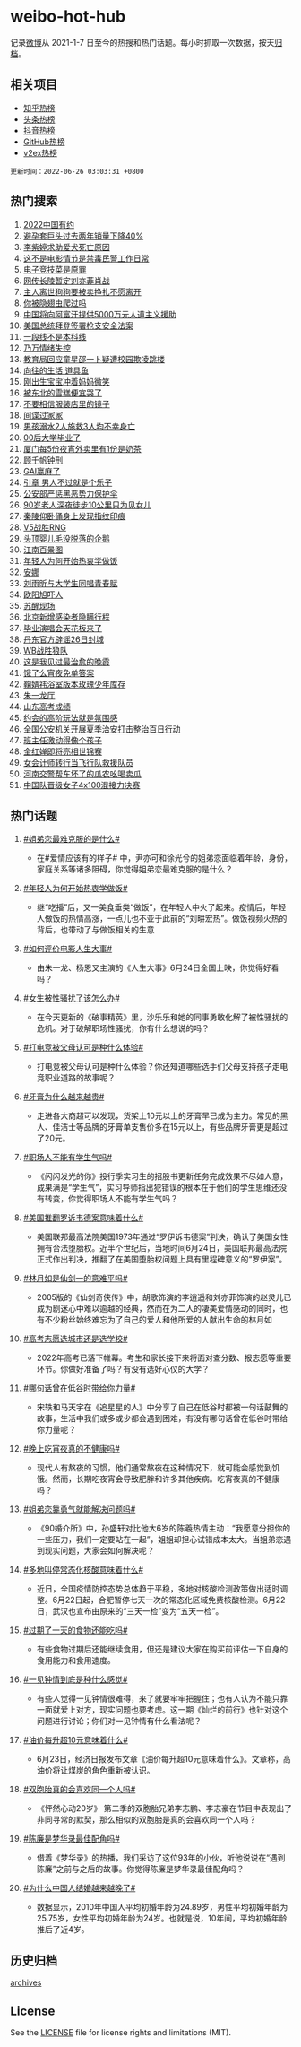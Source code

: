 # weibo-hot-hub

记录[微博](https://www.weibo.com)从 2021-1-7 日至今的热搜和热门话题。每小时抓取一次数据，按天[归档](archives)。

## 相关项目

- [知乎热榜](https://github.com/lonnyzhang423/zhihu-hot-hub)
- [头条热榜](https://github.com/lonnyzhang423/toutiao-hot-hub)
- [抖音热榜](https://github.com/lonnyzhang423/douyin-hot-hub)
- [GitHub热榜](https://github.com/lonnyzhang423/github-hot-hub)
- [v2ex热榜](https://github.com/lonnyzhang423/v2ex-hot-hub)


`更新时间：2022-06-26 03:03:31 +0800`

## 热门搜索

1. [2022中国有约](https://m.weibo.cn/search?containerid=100103type%3D1%26t%3D10%26q%3D%232022%E4%B8%AD%E5%9B%BD%E6%9C%89%E7%BA%A6%23&stream_entry_id=51&isnewpage=1&extparam=seat%3D1%26filter_type%3Drealtimehot%26cate%3D10103%26pos%3D0%26dgr%3D0%26c_type%3D51%26display_time%3D1656183809%26pre_seqid%3D165618380967602259308&luicode=10000011&lfid=106003type%253D25%2526t%253D3%2526disable_hot%253D1%2526filter_type%253Drealtimehot)
1. [避孕套巨头过去两年销量下降40%](https://m.weibo.cn/search?containerid=100103type%3D1%26t%3D10%26q%3D%23%E9%81%BF%E5%AD%95%E5%A5%97%E5%B7%A8%E5%A4%B4%E8%BF%87%E5%8E%BB%E4%B8%A4%E5%B9%B4%E9%94%80%E9%87%8F%E4%B8%8B%E9%99%8D40%25%23&stream_entry_id=31&isnewpage=1&extparam=seat%3D1%26filter_type%3Drealtimehot%26dgr%3D0%26c_type%3D31%26pos%3D0%26flag%3D2%26lcate%3D5001%26cate%3D0%26realpos%3D1%26display_time%3D1656183809%26pre_seqid%3D165618380967602259308&luicode=10000011&lfid=106003type%253D25%2526t%253D3%2526disable_hot%253D1%2526filter_type%253Drealtimehot)
1. [李紫婷求助爱犬死亡原因](https://m.weibo.cn/search?containerid=100103type%3D1%26t%3D10%26q%3D%23%E6%9D%8E%E7%B4%AB%E5%A9%B7%E6%B1%82%E5%8A%A9%E7%88%B1%E7%8A%AC%E6%AD%BB%E4%BA%A1%E5%8E%9F%E5%9B%A0%23&stream_entry_id=31&isnewpage=1&extparam=seat%3D1%26filter_type%3Drealtimehot%26dgr%3D0%26c_type%3D31%26pos%3D1%26flag%3D0%26lcate%3D5001%26cate%3D0%26realpos%3D2%26display_time%3D1656183809%26pre_seqid%3D165618380967602259308&luicode=10000011&lfid=106003type%253D25%2526t%253D3%2526disable_hot%253D1%2526filter_type%253Drealtimehot)
1. [这不是电影情节是禁毒民警工作日常](https://m.weibo.cn/search?containerid=100103type%3D1%26t%3D10%26q%3D%23%E8%BF%99%E4%B8%8D%E6%98%AF%E7%94%B5%E5%BD%B1%E6%83%85%E8%8A%82%E6%98%AF%E7%A6%81%E6%AF%92%E6%B0%91%E8%AD%A6%E5%B7%A5%E4%BD%9C%E6%97%A5%E5%B8%B8%23&stream_entry_id=31&isnewpage=1&extparam=seat%3D1%26filter_type%3Drealtimehot%26dgr%3D0%26c_type%3D31%26pos%3D2%26flag%3D0%26lcate%3D5001%26cate%3D0%26realpos%3D3%26display_time%3D1656183809%26pre_seqid%3D165618380967602259308&luicode=10000011&lfid=106003type%253D25%2526t%253D3%2526disable_hot%253D1%2526filter_type%253Drealtimehot)
1. [电子竞技菜是原罪](https://m.weibo.cn/search?containerid=100103type%3D1%26t%3D10%26q%3D%E7%94%B5%E5%AD%90%E7%AB%9E%E6%8A%80%E8%8F%9C%E6%98%AF%E5%8E%9F%E7%BD%AA&stream_entry_id=31&isnewpage=1&extparam=seat%3D1%26filter_type%3Drealtimehot%26dgr%3D0%26c_type%3D31%26pos%3D3%26flag%3D1%26lcate%3D5001%26cate%3D0%26realpos%3D4%26display_time%3D1656183809%26pre_seqid%3D165618380967602259308&luicode=10000011&lfid=106003type%253D25%2526t%253D3%2526disable_hot%253D1%2526filter_type%253Drealtimehot)
1. [网传长陵暂定刘亦菲肖战](https://m.weibo.cn/search?containerid=100103type%3D1%26t%3D10%26q%3D%23%E7%BD%91%E4%BC%A0%E9%95%BF%E9%99%B5%E6%9A%82%E5%AE%9A%E5%88%98%E4%BA%A6%E8%8F%B2%E8%82%96%E6%88%98%23&stream_entry_id=31&isnewpage=1&extparam=seat%3D1%26filter_type%3Drealtimehot%26dgr%3D0%26c_type%3D31%26pos%3D4%26flag%3D0%26lcate%3D5001%26cate%3D0%26realpos%3D5%26display_time%3D1656183809%26pre_seqid%3D165618380967602259308&luicode=10000011&lfid=106003type%253D25%2526t%253D3%2526disable_hot%253D1%2526filter_type%253Drealtimehot)
1. [主人离世狗狗要被卖挣扎不愿离开](https://m.weibo.cn/search?containerid=100103type%3D1%26t%3D10%26q%3D%23%E4%B8%BB%E4%BA%BA%E7%A6%BB%E4%B8%96%E7%8B%97%E7%8B%97%E8%A6%81%E8%A2%AB%E5%8D%96%E6%8C%A3%E6%89%8E%E4%B8%8D%E6%84%BF%E7%A6%BB%E5%BC%80%23&stream_entry_id=31&isnewpage=1&extparam=seat%3D1%26filter_type%3Drealtimehot%26dgr%3D0%26c_type%3D31%26pos%3D5%26flag%3D0%26lcate%3D5001%26cate%3D0%26realpos%3D6%26display_time%3D1656183809%26pre_seqid%3D165618380967602259308&luicode=10000011&lfid=106003type%253D25%2526t%253D3%2526disable_hot%253D1%2526filter_type%253Drealtimehot)
1. [你被隐翅虫爬过吗](https://m.weibo.cn/search?containerid=100103type%3D1%26t%3D10%26q%3D%23%E4%BD%A0%E8%A2%AB%E9%9A%90%E7%BF%85%E8%99%AB%E7%88%AC%E8%BF%87%E5%90%97%23&stream_entry_id=31&isnewpage=1&extparam=seat%3D1%26filter_type%3Drealtimehot%26dgr%3D0%26c_type%3D31%26pos%3D6%26flag%3D0%26lcate%3D5001%26cate%3D0%26realpos%3D7%26display_time%3D1656183809%26pre_seqid%3D165618380967602259308&luicode=10000011&lfid=106003type%253D25%2526t%253D3%2526disable_hot%253D1%2526filter_type%253Drealtimehot)
1. [中国将向阿富汗提供5000万元人道主义援助](https://m.weibo.cn/search?containerid=100103type%3D1%26t%3D10%26q%3D%23%E4%B8%AD%E5%9B%BD%E5%B0%86%E5%90%91%E9%98%BF%E5%AF%8C%E6%B1%97%E6%8F%90%E4%BE%9B5000%E4%B8%87%E5%85%83%E4%BA%BA%E9%81%93%E4%B8%BB%E4%B9%89%E6%8F%B4%E5%8A%A9%23&stream_entry_id=31&isnewpage=1&extparam=seat%3D1%26filter_type%3Drealtimehot%26dgr%3D0%26c_type%3D31%26pos%3D7%26flag%3D0%26lcate%3D5001%26cate%3D0%26realpos%3D8%26display_time%3D1656183809%26pre_seqid%3D165618380967602259308&luicode=10000011&lfid=106003type%253D25%2526t%253D3%2526disable_hot%253D1%2526filter_type%253Drealtimehot)
1. [美国总统拜登签署枪支安全法案](https://m.weibo.cn/search?containerid=100103type%3D1%26t%3D10%26q%3D%23%E7%BE%8E%E5%9B%BD%E6%80%BB%E7%BB%9F%E6%8B%9C%E7%99%BB%E7%AD%BE%E7%BD%B2%E6%9E%AA%E6%94%AF%E5%AE%89%E5%85%A8%E6%B3%95%E6%A1%88%23&stream_entry_id=31&isnewpage=1&extparam=seat%3D1%26filter_type%3Drealtimehot%26dgr%3D0%26c_type%3D31%26pos%3D8%26flag%3D0%26lcate%3D5001%26cate%3D0%26realpos%3D9%26display_time%3D1656183809%26pre_seqid%3D165618380967602259308&luicode=10000011&lfid=106003type%253D25%2526t%253D3%2526disable_hot%253D1%2526filter_type%253Drealtimehot)
1. [一段线不是本科线](https://m.weibo.cn/search?containerid=100103type%3D1%26t%3D10%26q%3D%23%E4%B8%80%E6%AE%B5%E7%BA%BF%E4%B8%8D%E6%98%AF%E6%9C%AC%E7%A7%91%E7%BA%BF%23&stream_entry_id=31&isnewpage=1&extparam=seat%3D1%26filter_type%3Drealtimehot%26dgr%3D0%26c_type%3D31%26pos%3D9%26flag%3D0%26lcate%3D5001%26cate%3D0%26realpos%3D10%26display_time%3D1656183809%26pre_seqid%3D165618380967602259308&luicode=10000011&lfid=106003type%253D25%2526t%253D3%2526disable_hot%253D1%2526filter_type%253Drealtimehot)
1. [乃万情绪失控](https://m.weibo.cn/search?containerid=100103type%3D1%26t%3D10%26q%3D%23%E4%B9%83%E4%B8%87%E6%83%85%E7%BB%AA%E5%A4%B1%E6%8E%A7%23&stream_entry_id=31&isnewpage=1&extparam=seat%3D1%26filter_type%3Drealtimehot%26dgr%3D0%26c_type%3D31%26pos%3D10%26flag%3D2%26lcate%3D5001%26cate%3D0%26realpos%3D11%26display_time%3D1656183809%26pre_seqid%3D165618380967602259308&luicode=10000011&lfid=106003type%253D25%2526t%253D3%2526disable_hot%253D1%2526filter_type%253Drealtimehot)
1. [教育局回应童星邵一卜疑遭校园欺凌跳楼](https://m.weibo.cn/search?containerid=100103type%3D1%26t%3D10%26q%3D%23%E6%95%99%E8%82%B2%E5%B1%80%E5%9B%9E%E5%BA%94%E7%AB%A5%E6%98%9F%E9%82%B5%E4%B8%80%E5%8D%9C%E7%96%91%E9%81%AD%E6%A0%A1%E5%9B%AD%E6%AC%BA%E5%87%8C%E8%B7%B3%E6%A5%BC%23&stream_entry_id=31&isnewpage=1&extparam=seat%3D1%26filter_type%3Drealtimehot%26dgr%3D0%26c_type%3D31%26pos%3D11%26flag%3D0%26lcate%3D5001%26cate%3D0%26realpos%3D12%26display_time%3D1656183809%26pre_seqid%3D165618380967602259308&luicode=10000011&lfid=106003type%253D25%2526t%253D3%2526disable_hot%253D1%2526filter_type%253Drealtimehot)
1. [向往的生活 道具鱼](https://m.weibo.cn/search?containerid=100103type%3D1%26t%3D10%26q%3D%E5%90%91%E5%BE%80%E7%9A%84%E7%94%9F%E6%B4%BB+%E9%81%93%E5%85%B7%E9%B1%BC&stream_entry_id=31&isnewpage=1&extparam=seat%3D1%26filter_type%3Drealtimehot%26dgr%3D0%26c_type%3D31%26pos%3D12%26flag%3D2%26lcate%3D5001%26cate%3D0%26realpos%3D13%26display_time%3D1656183809%26pre_seqid%3D165618380967602259308&luicode=10000011&lfid=106003type%253D25%2526t%253D3%2526disable_hot%253D1%2526filter_type%253Drealtimehot)
1. [刚出生宝宝冲着妈妈微笑](https://m.weibo.cn/search?containerid=100103type%3D1%26t%3D10%26q%3D%23%E5%88%9A%E5%87%BA%E7%94%9F%E5%AE%9D%E5%AE%9D%E5%86%B2%E7%9D%80%E5%A6%88%E5%A6%88%E5%BE%AE%E7%AC%91%23&stream_entry_id=31&isnewpage=1&extparam=seat%3D1%26filter_type%3Drealtimehot%26dgr%3D0%26c_type%3D31%26pos%3D13%26flag%3D0%26lcate%3D5001%26cate%3D0%26realpos%3D14%26display_time%3D1656183809%26pre_seqid%3D165618380967602259308&luicode=10000011&lfid=106003type%253D25%2526t%253D3%2526disable_hot%253D1%2526filter_type%253Drealtimehot)
1. [被东北的雪糕便宜哭了](https://m.weibo.cn/search?containerid=100103type%3D1%26t%3D10%26q%3D%23%E8%A2%AB%E4%B8%9C%E5%8C%97%E7%9A%84%E9%9B%AA%E7%B3%95%E4%BE%BF%E5%AE%9C%E5%93%AD%E4%BA%86%23&stream_entry_id=31&isnewpage=1&extparam=seat%3D1%26filter_type%3Drealtimehot%26dgr%3D0%26c_type%3D31%26pos%3D14%26flag%3D0%26lcate%3D5001%26cate%3D0%26realpos%3D15%26display_time%3D1656183809%26pre_seqid%3D165618380967602259308&luicode=10000011&lfid=106003type%253D25%2526t%253D3%2526disable_hot%253D1%2526filter_type%253Drealtimehot)
1. [不要相信服装店里的镜子](https://m.weibo.cn/search?containerid=100103type%3D1%26t%3D10%26q%3D%23%E4%B8%8D%E8%A6%81%E7%9B%B8%E4%BF%A1%E6%9C%8D%E8%A3%85%E5%BA%97%E9%87%8C%E7%9A%84%E9%95%9C%E5%AD%90%23&stream_entry_id=31&isnewpage=1&extparam=seat%3D1%26filter_type%3Drealtimehot%26dgr%3D0%26c_type%3D31%26pos%3D15%26flag%3D0%26lcate%3D5001%26cate%3D0%26realpos%3D16%26display_time%3D1656183809%26pre_seqid%3D165618380967602259308&luicode=10000011&lfid=106003type%253D25%2526t%253D3%2526disable_hot%253D1%2526filter_type%253Drealtimehot)
1. [间谍过家家](https://m.weibo.cn/search?containerid=100103type%3D1%26t%3D10%26q%3D%E9%97%B4%E8%B0%8D%E8%BF%87%E5%AE%B6%E5%AE%B6&stream_entry_id=31&isnewpage=1&extparam=seat%3D1%26filter_type%3Drealtimehot%26dgr%3D0%26c_type%3D31%26pos%3D16%26flag%3D0%26lcate%3D5001%26cate%3D0%26realpos%3D17%26display_time%3D1656183809%26pre_seqid%3D165618380967602259308&luicode=10000011&lfid=106003type%253D25%2526t%253D3%2526disable_hot%253D1%2526filter_type%253Drealtimehot)
1. [男孩溺水2人施救3人均不幸身亡](https://m.weibo.cn/search?containerid=100103type%3D1%26t%3D10%26q%3D%23%E7%94%B7%E5%AD%A9%E6%BA%BA%E6%B0%B42%E4%BA%BA%E6%96%BD%E6%95%913%E4%BA%BA%E5%9D%87%E4%B8%8D%E5%B9%B8%E8%BA%AB%E4%BA%A1%23&stream_entry_id=31&isnewpage=1&extparam=seat%3D1%26filter_type%3Drealtimehot%26dgr%3D0%26c_type%3D31%26pos%3D17%26flag%3D0%26lcate%3D5001%26cate%3D0%26realpos%3D18%26display_time%3D1656183809%26pre_seqid%3D165618380967602259308&luicode=10000011&lfid=106003type%253D25%2526t%253D3%2526disable_hot%253D1%2526filter_type%253Drealtimehot)
1. [00后大学毕业了](https://m.weibo.cn/search?containerid=100103type%3D1%26t%3D10%26q%3D%2300%E5%90%8E%E5%A4%A7%E5%AD%A6%E6%AF%95%E4%B8%9A%E4%BA%86%23&stream_entry_id=31&isnewpage=1&extparam=seat%3D1%26filter_type%3Drealtimehot%26dgr%3D0%26c_type%3D31%26pos%3D18%26flag%3D0%26lcate%3D5001%26cate%3D0%26realpos%3D19%26display_time%3D1656183809%26pre_seqid%3D165618380967602259308&luicode=10000011&lfid=106003type%253D25%2526t%253D3%2526disable_hot%253D1%2526filter_type%253Drealtimehot)
1. [厦门每5份夜宵外卖里有1份是奶茶](https://m.weibo.cn/search?containerid=100103type%3D1%26t%3D10%26q%3D%23%E5%8E%A6%E9%97%A8%E6%AF%8F5%E4%BB%BD%E5%A4%9C%E5%AE%B5%E5%A4%96%E5%8D%96%E9%87%8C%E6%9C%891%E4%BB%BD%E6%98%AF%E5%A5%B6%E8%8C%B6%23&stream_entry_id=31&isnewpage=1&extparam=seat%3D1%26filter_type%3Drealtimehot%26dgr%3D0%26c_type%3D31%26pos%3D19%26flag%3D0%26lcate%3D5001%26cate%3D0%26realpos%3D20%26display_time%3D1656183809%26pre_seqid%3D165618380967602259308&luicode=10000011&lfid=106003type%253D25%2526t%253D3%2526disable_hot%253D1%2526filter_type%253Drealtimehot)
1. [顾千帆钟刑](https://m.weibo.cn/search?containerid=100103type%3D1%26t%3D10%26q%3D%23%E9%A1%BE%E5%8D%83%E5%B8%86%E9%92%9F%E5%88%91%23&stream_entry_id=31&isnewpage=1&extparam=seat%3D1%26filter_type%3Drealtimehot%26dgr%3D0%26c_type%3D31%26pos%3D20%26flag%3D0%26lcate%3D5001%26cate%3D0%26realpos%3D21%26display_time%3D1656183809%26pre_seqid%3D165618380967602259308&luicode=10000011&lfid=106003type%253D25%2526t%253D3%2526disable_hot%253D1%2526filter_type%253Drealtimehot)
1. [GAI赢麻了](https://m.weibo.cn/search?containerid=100103type%3D1%26t%3D10%26q%3D%23GAI%E8%B5%A2%E9%BA%BB%E4%BA%86%23&stream_entry_id=31&isnewpage=1&extparam=seat%3D1%26filter_type%3Drealtimehot%26dgr%3D0%26c_type%3D31%26pos%3D21%26flag%3D0%26lcate%3D5001%26cate%3D0%26realpos%3D22%26display_time%3D1656183809%26pre_seqid%3D165618380967602259308&luicode=10000011&lfid=106003type%253D25%2526t%253D3%2526disable_hot%253D1%2526filter_type%253Drealtimehot)
1. [引章 男人不过就是个乐子](https://m.weibo.cn/search?containerid=100103type%3D1%26t%3D10%26q%3D%E5%BC%95%E7%AB%A0+%E7%94%B7%E4%BA%BA%E4%B8%8D%E8%BF%87%E5%B0%B1%E6%98%AF%E4%B8%AA%E4%B9%90%E5%AD%90&stream_entry_id=31&isnewpage=1&extparam=seat%3D1%26filter_type%3Drealtimehot%26dgr%3D0%26c_type%3D31%26pos%3D22%26flag%3D0%26lcate%3D5001%26cate%3D0%26realpos%3D23%26display_time%3D1656183809%26pre_seqid%3D165618380967602259308&luicode=10000011&lfid=106003type%253D25%2526t%253D3%2526disable_hot%253D1%2526filter_type%253Drealtimehot)
1. [公安部严惩黑恶势力保护伞](https://m.weibo.cn/search?containerid=100103type%3D1%26t%3D10%26q%3D%23%E5%85%AC%E5%AE%89%E9%83%A8%E4%B8%A5%E6%83%A9%E9%BB%91%E6%81%B6%E5%8A%BF%E5%8A%9B%E4%BF%9D%E6%8A%A4%E4%BC%9E%23&stream_entry_id=31&isnewpage=1&extparam=seat%3D1%26filter_type%3Drealtimehot%26dgr%3D0%26c_type%3D31%26pos%3D23%26flag%3D0%26lcate%3D5001%26cate%3D0%26realpos%3D24%26display_time%3D1656183809%26pre_seqid%3D165618380967602259308&luicode=10000011&lfid=106003type%253D25%2526t%253D3%2526disable_hot%253D1%2526filter_type%253Drealtimehot)
1. [90岁老人深夜徒步10公里只为见女儿](https://m.weibo.cn/search?containerid=100103type%3D1%26t%3D10%26q%3D%2390%E5%B2%81%E8%80%81%E4%BA%BA%E6%B7%B1%E5%A4%9C%E5%BE%92%E6%AD%A510%E5%85%AC%E9%87%8C%E5%8F%AA%E4%B8%BA%E8%A7%81%E5%A5%B3%E5%84%BF%23&stream_entry_id=31&isnewpage=1&extparam=seat%3D1%26filter_type%3Drealtimehot%26dgr%3D0%26c_type%3D31%26pos%3D24%26flag%3D0%26lcate%3D5001%26cate%3D0%26realpos%3D25%26display_time%3D1656183809%26pre_seqid%3D165618380967602259308&luicode=10000011&lfid=106003type%253D25%2526t%253D3%2526disable_hot%253D1%2526filter_type%253Drealtimehot)
1. [秦陵仰卧俑身上发现指纹印痕](https://m.weibo.cn/search?containerid=100103type%3D1%26t%3D10%26q%3D%23%E7%A7%A6%E9%99%B5%E4%BB%B0%E5%8D%A7%E4%BF%91%E8%BA%AB%E4%B8%8A%E5%8F%91%E7%8E%B0%E6%8C%87%E7%BA%B9%E5%8D%B0%E7%97%95%23&stream_entry_id=31&isnewpage=1&extparam=seat%3D1%26filter_type%3Drealtimehot%26dgr%3D0%26c_type%3D31%26pos%3D25%26flag%3D0%26lcate%3D5001%26cate%3D0%26realpos%3D26%26display_time%3D1656183809%26pre_seqid%3D165618380967602259308&luicode=10000011&lfid=106003type%253D25%2526t%253D3%2526disable_hot%253D1%2526filter_type%253Drealtimehot)
1. [V5战胜RNG](https://m.weibo.cn/search?containerid=100103type%3D1%26t%3D10%26q%3D%23V5%E6%88%98%E8%83%9CRNG%23&stream_entry_id=31&isnewpage=1&extparam=seat%3D1%26filter_type%3Drealtimehot%26dgr%3D0%26c_type%3D31%26pos%3D26%26flag%3D0%26lcate%3D5001%26cate%3D0%26realpos%3D27%26display_time%3D1656183809%26pre_seqid%3D165618380967602259308&luicode=10000011&lfid=106003type%253D25%2526t%253D3%2526disable_hot%253D1%2526filter_type%253Drealtimehot)
1. [头顶婴儿毛没脱落的企鹅](https://m.weibo.cn/search?containerid=100103type%3D1%26t%3D10%26q%3D%23%E5%A4%B4%E9%A1%B6%E5%A9%B4%E5%84%BF%E6%AF%9B%E6%B2%A1%E8%84%B1%E8%90%BD%E7%9A%84%E4%BC%81%E9%B9%85%23&stream_entry_id=31&isnewpage=1&extparam=seat%3D1%26filter_type%3Drealtimehot%26dgr%3D0%26c_type%3D31%26pos%3D27%26flag%3D0%26lcate%3D5001%26cate%3D0%26realpos%3D28%26display_time%3D1656183809%26pre_seqid%3D165618380967602259308&luicode=10000011&lfid=106003type%253D25%2526t%253D3%2526disable_hot%253D1%2526filter_type%253Drealtimehot)
1. [江南百景图](https://m.weibo.cn/search?containerid=100103type%3D1%26t%3D10%26q%3D%E6%B1%9F%E5%8D%97%E7%99%BE%E6%99%AF%E5%9B%BE&stream_entry_id=31&isnewpage=1&extparam=seat%3D1%26filter_type%3Drealtimehot%26dgr%3D0%26c_type%3D31%26pos%3D28%26flag%3D0%26lcate%3D5001%26cate%3D0%26realpos%3D29%26display_time%3D1656183809%26pre_seqid%3D165618380967602259308&luicode=10000011&lfid=106003type%253D25%2526t%253D3%2526disable_hot%253D1%2526filter_type%253Drealtimehot)
1. [年轻人为何开始热衷学做饭](https://m.weibo.cn/search?containerid=100103type%3D1%26t%3D10%26q%3D%23%E5%B9%B4%E8%BD%BB%E4%BA%BA%E4%B8%BA%E4%BD%95%E5%BC%80%E5%A7%8B%E7%83%AD%E8%A1%B7%E5%AD%A6%E5%81%9A%E9%A5%AD%23&stream_entry_id=31&isnewpage=1&extparam=seat%3D1%26filter_type%3Drealtimehot%26dgr%3D0%26c_type%3D31%26pos%3D29%26flag%3D0%26lcate%3D5001%26cate%3D0%26realpos%3D30%26display_time%3D1656183809%26pre_seqid%3D165618380967602259308&luicode=10000011&lfid=106003type%253D25%2526t%253D3%2526disable_hot%253D1%2526filter_type%253Drealtimehot)
1. [安娜](https://m.weibo.cn/search?containerid=100103type%3D1%26t%3D10%26q%3D%E5%AE%89%E5%A8%9C&stream_entry_id=31&isnewpage=1&extparam=seat%3D1%26filter_type%3Drealtimehot%26dgr%3D0%26c_type%3D31%26pos%3D30%26flag%3D0%26lcate%3D5001%26cate%3D0%26realpos%3D31%26display_time%3D1656183809%26pre_seqid%3D165618380967602259308&luicode=10000011&lfid=106003type%253D25%2526t%253D3%2526disable_hot%253D1%2526filter_type%253Drealtimehot)
1. [刘雨昕与大学生同唱青春赋](https://m.weibo.cn/search?containerid=100103type%3D1%26t%3D10%26q%3D%23%E5%88%98%E9%9B%A8%E6%98%95%E4%B8%8E%E5%A4%A7%E5%AD%A6%E7%94%9F%E5%90%8C%E5%94%B1%E9%9D%92%E6%98%A5%E8%B5%8B%23&stream_entry_id=31&isnewpage=1&extparam=seat%3D1%26filter_type%3Drealtimehot%26dgr%3D0%26c_type%3D31%26pos%3D31%26flag%3D1%26lcate%3D5001%26cate%3D0%26realpos%3D32%26display_time%3D1656183809%26pre_seqid%3D165618380967602259308&luicode=10000011&lfid=106003type%253D25%2526t%253D3%2526disable_hot%253D1%2526filter_type%253Drealtimehot)
1. [欧阳旭吓人](https://m.weibo.cn/search?containerid=100103type%3D1%26t%3D10%26q%3D%23%E6%AC%A7%E9%98%B3%E6%97%AD%E5%90%93%E4%BA%BA%23&stream_entry_id=31&isnewpage=1&extparam=seat%3D1%26filter_type%3Drealtimehot%26dgr%3D0%26c_type%3D31%26pos%3D32%26flag%3D1%26lcate%3D5001%26cate%3D0%26realpos%3D33%26display_time%3D1656183809%26pre_seqid%3D165618380967602259308&luicode=10000011&lfid=106003type%253D25%2526t%253D3%2526disable_hot%253D1%2526filter_type%253Drealtimehot)
1. [苏醒现场](https://m.weibo.cn/search?containerid=100103type%3D1%26t%3D10%26q%3D%E8%8B%8F%E9%86%92%E7%8E%B0%E5%9C%BA&stream_entry_id=31&isnewpage=1&extparam=seat%3D1%26filter_type%3Drealtimehot%26dgr%3D0%26c_type%3D31%26pos%3D33%26flag%3D0%26lcate%3D5001%26cate%3D0%26realpos%3D34%26display_time%3D1656183809%26pre_seqid%3D165618380967602259308&luicode=10000011&lfid=106003type%253D25%2526t%253D3%2526disable_hot%253D1%2526filter_type%253Drealtimehot)
1. [北京新增感染者隐瞒行程](https://m.weibo.cn/search?containerid=100103type%3D1%26t%3D10%26q%3D%23%E5%8C%97%E4%BA%AC%E6%96%B0%E5%A2%9E%E6%84%9F%E6%9F%93%E8%80%85%E9%9A%90%E7%9E%92%E8%A1%8C%E7%A8%8B%23&stream_entry_id=31&isnewpage=1&extparam=seat%3D1%26filter_type%3Drealtimehot%26dgr%3D0%26c_type%3D31%26pos%3D34%26flag%3D0%26lcate%3D5001%26cate%3D0%26realpos%3D35%26display_time%3D1656183809%26pre_seqid%3D165618380967602259308&luicode=10000011&lfid=106003type%253D25%2526t%253D3%2526disable_hot%253D1%2526filter_type%253Drealtimehot)
1. [毕业演唱会天花板来了](https://m.weibo.cn/search?containerid=100103type%3D1%26t%3D10%26q%3D%23%E6%AF%95%E4%B8%9A%E6%BC%94%E5%94%B1%E4%BC%9A%E5%A4%A9%E8%8A%B1%E6%9D%BF%E6%9D%A5%E4%BA%86%23&stream_entry_id=31&isnewpage=1&extparam=seat%3D1%26filter_type%3Drealtimehot%26dgr%3D0%26c_type%3D31%26pos%3D35%26flag%3D0%26lcate%3D5001%26cate%3D0%26realpos%3D36%26display_time%3D1656183809%26pre_seqid%3D165618380967602259308&luicode=10000011&lfid=106003type%253D25%2526t%253D3%2526disable_hot%253D1%2526filter_type%253Drealtimehot)
1. [丹东官方辟谣26日封城](https://m.weibo.cn/search?containerid=100103type%3D1%26t%3D10%26q%3D%23%E4%B8%B9%E4%B8%9C%E5%AE%98%E6%96%B9%E8%BE%9F%E8%B0%A326%E6%97%A5%E5%B0%81%E5%9F%8E%23&stream_entry_id=31&isnewpage=1&extparam=seat%3D1%26filter_type%3Drealtimehot%26dgr%3D0%26c_type%3D31%26pos%3D36%26flag%3D0%26lcate%3D5001%26cate%3D0%26realpos%3D37%26display_time%3D1656183809%26pre_seqid%3D165618380967602259308&luicode=10000011&lfid=106003type%253D25%2526t%253D3%2526disable_hot%253D1%2526filter_type%253Drealtimehot)
1. [WB战胜狼队](https://m.weibo.cn/search?containerid=100103type%3D1%26t%3D10%26q%3D%23WB%E6%88%98%E8%83%9C%E7%8B%BC%E9%98%9F%23&stream_entry_id=31&isnewpage=1&extparam=seat%3D1%26filter_type%3Drealtimehot%26dgr%3D0%26c_type%3D31%26pos%3D37%26flag%3D0%26lcate%3D5001%26cate%3D0%26realpos%3D38%26display_time%3D1656183809%26pre_seqid%3D165618380967602259308&luicode=10000011&lfid=106003type%253D25%2526t%253D3%2526disable_hot%253D1%2526filter_type%253Drealtimehot)
1. [这是我见过最治愈的晚霞](https://m.weibo.cn/search?containerid=100103type%3D1%26t%3D10%26q%3D%23%E8%BF%99%E6%98%AF%E6%88%91%E8%A7%81%E8%BF%87%E6%9C%80%E6%B2%BB%E6%84%88%E7%9A%84%E6%99%9A%E9%9C%9E%23&stream_entry_id=31&isnewpage=1&extparam=seat%3D1%26filter_type%3Drealtimehot%26dgr%3D0%26c_type%3D31%26pos%3D38%26flag%3D0%26lcate%3D5001%26cate%3D0%26realpos%3D39%26display_time%3D1656183809%26pre_seqid%3D165618380967602259308&luicode=10000011&lfid=106003type%253D25%2526t%253D3%2526disable_hot%253D1%2526filter_type%253Drealtimehot)
1. [饿了么宵夜免单答案](https://m.weibo.cn/search?containerid=100103type%3D1%26t%3D10%26q%3D%23%E9%A5%BF%E4%BA%86%E4%B9%88%E5%AE%B5%E5%A4%9C%E5%85%8D%E5%8D%95%E7%AD%94%E6%A1%88%23&stream_entry_id=31&isnewpage=1&extparam=seat%3D1%26filter_type%3Drealtimehot%26dgr%3D0%26c_type%3D31%26pos%3D39%26flag%3D0%26lcate%3D5001%26cate%3D0%26realpos%3D40%26display_time%3D1656183809%26pre_seqid%3D165618380967602259308&luicode=10000011&lfid=106003type%253D25%2526t%253D3%2526disable_hot%253D1%2526filter_type%253Drealtimehot)
1. [鞠婧祎浴室版本玫瑰少年库存](https://m.weibo.cn/search?containerid=100103type%3D1%26t%3D10%26q%3D%23%E9%9E%A0%E5%A9%A7%E7%A5%8E%E6%B5%B4%E5%AE%A4%E7%89%88%E6%9C%AC%E7%8E%AB%E7%91%B0%E5%B0%91%E5%B9%B4%E5%BA%93%E5%AD%98%23&stream_entry_id=31&isnewpage=1&extparam=seat%3D1%26filter_type%3Drealtimehot%26dgr%3D0%26c_type%3D31%26pos%3D40%26flag%3D0%26lcate%3D5001%26cate%3D0%26realpos%3D41%26display_time%3D1656183809%26pre_seqid%3D165618380967602259308&luicode=10000011&lfid=106003type%253D25%2526t%253D3%2526disable_hot%253D1%2526filter_type%253Drealtimehot)
1. [朱一龙厅](https://m.weibo.cn/search?containerid=100103type%3D1%26t%3D10%26q%3D%23%E6%9C%B1%E4%B8%80%E9%BE%99%E5%8E%85%23&stream_entry_id=31&isnewpage=1&extparam=seat%3D1%26filter_type%3Drealtimehot%26dgr%3D0%26c_type%3D31%26pos%3D41%26flag%3D0%26lcate%3D5001%26cate%3D0%26realpos%3D42%26display_time%3D1656183809%26pre_seqid%3D165618380967602259308&luicode=10000011&lfid=106003type%253D25%2526t%253D3%2526disable_hot%253D1%2526filter_type%253Drealtimehot)
1. [山东高考成绩](https://m.weibo.cn/search?containerid=100103type%3D1%26t%3D10%26q%3D%23%E5%B1%B1%E4%B8%9C%E9%AB%98%E8%80%83%E6%88%90%E7%BB%A9%23&stream_entry_id=31&isnewpage=1&extparam=seat%3D1%26filter_type%3Drealtimehot%26dgr%3D0%26c_type%3D31%26pos%3D42%26flag%3D0%26lcate%3D5001%26cate%3D0%26realpos%3D43%26display_time%3D1656183809%26pre_seqid%3D165618380967602259308&luicode=10000011&lfid=106003type%253D25%2526t%253D3%2526disable_hot%253D1%2526filter_type%253Drealtimehot)
1. [约会的高阶玩法就是氛围感](https://m.weibo.cn/search?containerid=100103type%3D1%26t%3D10%26q%3D%23%E7%BA%A6%E4%BC%9A%E7%9A%84%E9%AB%98%E9%98%B6%E7%8E%A9%E6%B3%95%E5%B0%B1%E6%98%AF%E6%B0%9B%E5%9B%B4%E6%84%9F%23&stream_entry_id=31&isnewpage=1&extparam=seat%3D1%26filter_type%3Drealtimehot%26dgr%3D0%26c_type%3D31%26pos%3D43%26flag%3D0%26lcate%3D5001%26cate%3D0%26realpos%3D44%26display_time%3D1656183809%26pre_seqid%3D165618380967602259308&luicode=10000011&lfid=106003type%253D25%2526t%253D3%2526disable_hot%253D1%2526filter_type%253Drealtimehot)
1. [全国公安机关开展夏季治安打击整治百日行动](https://m.weibo.cn/search?containerid=100103type%3D1%26t%3D10%26q%3D%23%E5%85%A8%E5%9B%BD%E5%85%AC%E5%AE%89%E6%9C%BA%E5%85%B3%E5%BC%80%E5%B1%95%E5%A4%8F%E5%AD%A3%E6%B2%BB%E5%AE%89%E6%89%93%E5%87%BB%E6%95%B4%E6%B2%BB%E7%99%BE%E6%97%A5%E8%A1%8C%E5%8A%A8%23&stream_entry_id=31&isnewpage=1&extparam=seat%3D1%26filter_type%3Drealtimehot%26dgr%3D0%26c_type%3D31%26pos%3D44%26flag%3D0%26lcate%3D5001%26cate%3D0%26realpos%3D45%26display_time%3D1656183809%26pre_seqid%3D165618380967602259308&luicode=10000011&lfid=106003type%253D25%2526t%253D3%2526disable_hot%253D1%2526filter_type%253Drealtimehot)
1. [班主任激动得像个孩子](https://m.weibo.cn/search?containerid=100103type%3D1%26t%3D10%26q%3D%23%E7%8F%AD%E4%B8%BB%E4%BB%BB%E6%BF%80%E5%8A%A8%E5%BE%97%E5%83%8F%E4%B8%AA%E5%AD%A9%E5%AD%90%23&stream_entry_id=31&isnewpage=1&extparam=seat%3D1%26filter_type%3Drealtimehot%26dgr%3D0%26c_type%3D31%26pos%3D45%26flag%3D0%26lcate%3D5001%26cate%3D0%26realpos%3D46%26display_time%3D1656183809%26pre_seqid%3D165618380967602259308&luicode=10000011&lfid=106003type%253D25%2526t%253D3%2526disable_hot%253D1%2526filter_type%253Drealtimehot)
1. [全红婵即将亮相世锦赛](https://m.weibo.cn/search?containerid=100103type%3D1%26t%3D10%26q%3D%23%E5%85%A8%E7%BA%A2%E5%A9%B5%E5%8D%B3%E5%B0%86%E4%BA%AE%E7%9B%B8%E4%B8%96%E9%94%A6%E8%B5%9B%23&stream_entry_id=31&isnewpage=1&extparam=seat%3D1%26filter_type%3Drealtimehot%26dgr%3D0%26c_type%3D31%26pos%3D46%26flag%3D0%26lcate%3D5001%26cate%3D0%26realpos%3D47%26display_time%3D1656183809%26pre_seqid%3D165618380967602259308&luicode=10000011&lfid=106003type%253D25%2526t%253D3%2526disable_hot%253D1%2526filter_type%253Drealtimehot)
1. [女会计师转行当飞行队救援队员](https://m.weibo.cn/search?containerid=100103type%3D1%26t%3D10%26q%3D%23%E5%A5%B3%E4%BC%9A%E8%AE%A1%E5%B8%88%E8%BD%AC%E8%A1%8C%E5%BD%93%E9%A3%9E%E8%A1%8C%E9%98%9F%E6%95%91%E6%8F%B4%E9%98%9F%E5%91%98%23&stream_entry_id=31&isnewpage=1&extparam=seat%3D1%26filter_type%3Drealtimehot%26dgr%3D0%26c_type%3D31%26pos%3D47%26flag%3D0%26lcate%3D5001%26cate%3D0%26realpos%3D48%26display_time%3D1656183809%26pre_seqid%3D165618380967602259308&luicode=10000011&lfid=106003type%253D25%2526t%253D3%2526disable_hot%253D1%2526filter_type%253Drealtimehot)
1. [河南交警帮车坏了的瓜农吆喝卖瓜](https://m.weibo.cn/search?containerid=100103type%3D1%26t%3D10%26q%3D%23%E6%B2%B3%E5%8D%97%E4%BA%A4%E8%AD%A6%E5%B8%AE%E8%BD%A6%E5%9D%8F%E4%BA%86%E7%9A%84%E7%93%9C%E5%86%9C%E5%90%86%E5%96%9D%E5%8D%96%E7%93%9C%23&stream_entry_id=31&isnewpage=1&extparam=seat%3D1%26filter_type%3Drealtimehot%26dgr%3D0%26c_type%3D31%26pos%3D48%26flag%3D0%26lcate%3D5001%26cate%3D0%26realpos%3D49%26display_time%3D1656183809%26pre_seqid%3D165618380967602259308&luicode=10000011&lfid=106003type%253D25%2526t%253D3%2526disable_hot%253D1%2526filter_type%253Drealtimehot)
1. [中国队晋级女子4x100混接力决赛](https://m.weibo.cn/search?containerid=100103type%3D1%26t%3D10%26q%3D%23%E4%B8%AD%E5%9B%BD%E9%98%9F%E6%99%8B%E7%BA%A7%E5%A5%B3%E5%AD%904x100%E6%B7%B7%E6%8E%A5%E5%8A%9B%E5%86%B3%E8%B5%9B%23&stream_entry_id=31&isnewpage=1&extparam=seat%3D1%26filter_type%3Drealtimehot%26dgr%3D0%26c_type%3D31%26pos%3D49%26flag%3D0%26lcate%3D5001%26cate%3D0%26realpos%3D50%26display_time%3D1656183809%26pre_seqid%3D165618380967602259308&luicode=10000011&lfid=106003type%253D25%2526t%253D3%2526disable_hot%253D1%2526filter_type%253Drealtimehot)

## 热门话题

1. [#姐弟恋最难克服的是什么#](https://m.weibo.cn/search?containerid=231522type%3D1%26t%3D10%26q%3D%23%E5%A7%90%E5%BC%9F%E6%81%8B%E6%9C%80%E9%9A%BE%E5%85%8B%E6%9C%8D%E7%9A%84%E6%98%AF%E4%BB%80%E4%B9%88%23&stream_entry_id=128&isnewpage=1&extparam=seat%3D1%26unitid%3D1656143477864%26pos%3D1-0-0%26cate%3D5004%26dgr%3D0%26lcate%3D5004%26c_type%3D128%26display_time%3D1656183811%26pre_seqid%3D165618381112702889309&luicode=10000011&lfid=231648_-_4)
    - 在#爱情应该有的样子# 中，尹亦可和徐光兮的姐弟恋面临着年龄，身份，家庭关系等诸多阻碍，你觉得姐弟恋最难克服的是什么？

1. [#年轻人为何开始热衷学做饭#](https://m.weibo.cn/search?containerid=231522type%3D1%26t%3D10%26q%3D%23%E5%B9%B4%E8%BD%BB%E4%BA%BA%E4%B8%BA%E4%BD%95%E5%BC%80%E5%A7%8B%E7%83%AD%E8%A1%B7%E5%AD%A6%E5%81%9A%E9%A5%AD%23&stream_entry_id=128&isnewpage=1&extparam=seat%3D1%26unitid%3D1656156376493%26pos%3D1-0-1%26cate%3D5004%26dgr%3D0%26lcate%3D5004%26c_type%3D128%26display_time%3D1656183811%26pre_seqid%3D165618381112702889309&luicode=10000011&lfid=231648_-_4)
    - 继“吃播”后，又一美食垂类“做饭”，在年轻人中火了起来。疫情后，年轻人做饭的热情高涨，一点儿也不亚于此前的“刘畊宏热”。做饭视频火热的背后，也带动了与做饭相关的生意

1. [#如何评价电影人生大事#](https://m.weibo.cn/search?containerid=231522type%3D1%26t%3D10%26q%3D%23%E5%A6%82%E4%BD%95%E8%AF%84%E4%BB%B7%E7%94%B5%E5%BD%B1%E4%BA%BA%E7%94%9F%E5%A4%A7%E4%BA%8B%23&stream_entry_id=128&isnewpage=1&extparam=seat%3D1%26unitid%3D44514%26pos%3D1-0-2%26cate%3D5004%26dgr%3D0%26lcate%3D5004%26c_type%3D128%26display_time%3D1656183811%26pre_seqid%3D165618381112702889309&luicode=10000011&lfid=231648_-_4)
    - 由朱一龙、杨恩又主演的《人生大事》6月24日全国上映，你觉得好看吗？

1. [#女生被性骚扰了该怎么办#](https://m.weibo.cn/search?containerid=231522type%3D1%26t%3D10%26q%3D%23%E5%A5%B3%E7%94%9F%E8%A2%AB%E6%80%A7%E9%AA%9A%E6%89%B0%E4%BA%86%E8%AF%A5%E6%80%8E%E4%B9%88%E5%8A%9E%23&stream_entry_id=128&isnewpage=1&extparam=seat%3D1%26unitid%3D1656161184482%26pos%3D1-0-3%26cate%3D5004%26dgr%3D0%26lcate%3D5004%26c_type%3D128%26display_time%3D1656183811%26pre_seqid%3D165618381112702889309&luicode=10000011&lfid=231648_-_4)
    - 在今天更新的《破事精英》里，沙乐乐和她的同事勇敢化解了被性骚扰的危机。对于破解职场性骚扰，你有什么想说的吗？

1. [#打电竞被父母认可是种什么体验#](https://m.weibo.cn/search?containerid=231522type%3D1%26t%3D10%26q%3D%23%E6%89%93%E7%94%B5%E7%AB%9E%E8%A2%AB%E7%88%B6%E6%AF%8D%E8%AE%A4%E5%8F%AF%E6%98%AF%E7%A7%8D%E4%BB%80%E4%B9%88%E4%BD%93%E9%AA%8C%23&stream_entry_id=128&isnewpage=1&extparam=seat%3D1%26unitid%3D1656137175416%26pos%3D1-0-4%26cate%3D5004%26dgr%3D0%26lcate%3D5004%26c_type%3D128%26display_time%3D1656183811%26pre_seqid%3D165618381112702889309&luicode=10000011&lfid=231648_-_4)
    - 打电竞被父母认可是种什么体验？你还知道哪些选手们父母支持孩子走电竞职业道路的故事呢？

1. [#牙膏为什么越来越贵#](https://m.weibo.cn/search?containerid=231522type%3D1%26t%3D10%26q%3D%23%E7%89%99%E8%86%8F%E4%B8%BA%E4%BB%80%E4%B9%88%E8%B6%8A%E6%9D%A5%E8%B6%8A%E8%B4%B5%23&stream_entry_id=128&isnewpage=1&extparam=seat%3D1%26unitid%3D1656146184192%26pos%3D1-0-5%26cate%3D5004%26dgr%3D0%26lcate%3D5004%26c_type%3D128%26display_time%3D1656183811%26pre_seqid%3D165618381112702889309&luicode=10000011&lfid=231648_-_4)
    - 走进各大商超可以发现，货架上10元以上的牙膏早已成为主力。常见的黑人、佳洁士等品牌的牙膏单支售价多在15元以上，有些品牌牙膏更是超过了20元。

1. [#职场人不能有学生气吗#](https://m.weibo.cn/search?containerid=231522type%3D1%26t%3D10%26q%3D%23%E8%81%8C%E5%9C%BA%E4%BA%BA%E4%B8%8D%E8%83%BD%E6%9C%89%E5%AD%A6%E7%94%9F%E6%B0%94%E5%90%97%23&stream_entry_id=128&isnewpage=1&extparam=seat%3D1%26unitid%3D1656110163418%26pos%3D1-0-6%26cate%3D5004%26dgr%3D0%26lcate%3D5004%26c_type%3D128%26display_time%3D1656183811%26pre_seqid%3D165618381112702889309&luicode=10000011&lfid=231648_-_4)
    - 《闪闪发光的你》投行季实习生的招股书更新任务完成效果不尽如人意，成果满是“学生气”，实习导师指出犯错误的根本在于他们的学生思维还没有转变，你觉得职场人不能有学生气吗？

1. [#美国推翻罗诉韦德案意味着什么#](https://m.weibo.cn/search?containerid=231522type%3D1%26t%3D10%26q%3D%23%E7%BE%8E%E5%9B%BD%E6%8E%A8%E7%BF%BB%E7%BD%97%E8%AF%89%E9%9F%A6%E5%BE%B7%E6%A1%88%E6%84%8F%E5%91%B3%E7%9D%80%E4%BB%80%E4%B9%88%23&stream_entry_id=128&isnewpage=1&extparam=seat%3D1%26unitid%3D1656120671116%26pos%3D1-0-7%26cate%3D5004%26dgr%3D0%26lcate%3D5004%26c_type%3D128%26display_time%3D1656183811%26pre_seqid%3D165618381112702889309&luicode=10000011&lfid=231648_-_4)
    - 美国联邦最高法院美国1973年通过“罗伊诉韦德案”判决，确认了美国女性拥有合法堕胎权。近半个世纪后，当地时间6月24日，美国联邦最高法院正式作出判决，推翻了在美国堕胎权问题上具有里程碑意义的“罗伊案”。

1. [#林月如是仙剑一的意难平吗#](https://m.weibo.cn/search?containerid=231522type%3D1%26t%3D10%26q%3D%23%E6%9E%97%E6%9C%88%E5%A6%82%E6%98%AF%E4%BB%99%E5%89%91%E4%B8%80%E7%9A%84%E6%84%8F%E9%9A%BE%E5%B9%B3%E5%90%97%23&stream_entry_id=128&isnewpage=1&extparam=seat%3D1%26unitid%3D1656078088495%26pos%3D1-0-8%26cate%3D5004%26dgr%3D0%26lcate%3D5004%26c_type%3D128%26display_time%3D1656183811%26pre_seqid%3D165618381112702889309&luicode=10000011&lfid=231648_-_4)
    - 2005版的《仙剑奇侠传》中，胡歌饰演的李逍遥和刘亦菲饰演的赵灵儿已成为剧迷心中难以逾越的经典，然而在为二人的凄美爱情感动的同时，也有不少粉丝始终难忘为了自己的爱人和他所爱的人献出生命的林月如

1. [#高考志愿选城市还是选学校#](https://m.weibo.cn/search?containerid=231522type%3D1%26t%3D10%26q%3D%23%E9%AB%98%E8%80%83%E5%BF%97%E6%84%BF%E9%80%89%E5%9F%8E%E5%B8%82%E8%BF%98%E6%98%AF%E9%80%89%E5%AD%A6%E6%A0%A1%23&stream_entry_id=128&isnewpage=1&extparam=seat%3D1%26unitid%3D44492%26pos%3D1-0-9%26cate%3D5004%26dgr%3D0%26lcate%3D5004%26c_type%3D128%26display_time%3D1656183811%26pre_seqid%3D165618381112702889309&luicode=10000011&lfid=231648_-_4)
    - 2022年高考已落下帷幕。考生和家长接下来将面对查分数、报志愿等重要环节。你做好准备了吗？有没有选好心仪的大学？

1. [#哪句话曾在低谷时带给你力量#](https://m.weibo.cn/search?containerid=231522type%3D1%26t%3D10%26q%3D%23%E5%93%AA%E5%8F%A5%E8%AF%9D%E6%9B%BE%E5%9C%A8%E4%BD%8E%E8%B0%B7%E6%97%B6%E5%B8%A6%E7%BB%99%E4%BD%A0%E5%8A%9B%E9%87%8F%23&stream_entry_id=128&isnewpage=1&extparam=seat%3D1%26unitid%3D1656171082079%26pos%3D1-0-10%26cate%3D5004%26dgr%3D0%26lcate%3D5004%26c_type%3D128%26display_time%3D1656183811%26pre_seqid%3D165618381112702889309&luicode=10000011&lfid=231648_-_4)
    - 宋轶和马天宇在《追星星的人》中分享了自己在低谷时都被一句话鼓舞的故事，生活中我们或多或少都会遇到困难，有没有哪句话曾在低谷时带给你力量呢？

1. [#晚上吃宵夜真的不健康吗#](https://m.weibo.cn/search?containerid=231522type%3D1%26t%3D10%26q%3D%23%E6%99%9A%E4%B8%8A%E5%90%83%E5%AE%B5%E5%A4%9C%E7%9C%9F%E7%9A%84%E4%B8%8D%E5%81%A5%E5%BA%B7%E5%90%97%23&stream_entry_id=128&isnewpage=1&extparam=seat%3D1%26unitid%3D44475%26pos%3D1-0-11%26cate%3D5004%26dgr%3D0%26lcate%3D5004%26c_type%3D128%26display_time%3D1656183811%26pre_seqid%3D165618381112702889309&luicode=10000011&lfid=231648_-_4)
    - 现代人有熬夜的习惯，他们通常熬夜在这种情况下，就可能会感觉到饥饿。然而，长期吃夜宵会导致肥胖和许多其他疾病。吃宵夜真的不健康吗？

1. [#姐弟恋靠勇气就能解决问题吗#](https://m.weibo.cn/search?containerid=231522type%3D1%26t%3D10%26q%3D%23%E5%A7%90%E5%BC%9F%E6%81%8B%E9%9D%A0%E5%8B%87%E6%B0%94%E5%B0%B1%E8%83%BD%E8%A7%A3%E5%86%B3%E9%97%AE%E9%A2%98%E5%90%97%23&stream_entry_id=128&isnewpage=1&extparam=seat%3D1%26unitid%3D44518%26pos%3D1-0-12%26cate%3D5004%26dgr%3D0%26lcate%3D5004%26c_type%3D128%26display_time%3D1656183811%26pre_seqid%3D165618381112702889309&luicode=10000011&lfid=231648_-_4)
    - 《90婚介所》中，孙盛轩对比他大6岁的陈羲热情主动：“我愿意分担你的一些压力，我们一定要站在一起”，姐姐却担心试错成本太大。当姐弟恋遇到现实问题，大家会如何解决呢？

1. [#多地叫停常态化核酸意味着什么#](https://m.weibo.cn/search?containerid=231522type%3D1%26t%3D10%26q%3D%23%E5%A4%9A%E5%9C%B0%E5%8F%AB%E5%81%9C%E5%B8%B8%E6%80%81%E5%8C%96%E6%A0%B8%E9%85%B8%E6%84%8F%E5%91%B3%E7%9D%80%E4%BB%80%E4%B9%88%23&stream_entry_id=128&isnewpage=1&extparam=seat%3D1%26unitid%3D44512%26pos%3D1-0-13%26cate%3D5004%26dgr%3D0%26lcate%3D5004%26c_type%3D128%26display_time%3D1656183811%26pre_seqid%3D165618381112702889309&luicode=10000011&lfid=231648_-_4)
    - 近日，全国疫情防控态势总体趋于平稳，多地对核酸检测政策做出适时调整。6月22日起，合肥暂停七天一次的常态化区域免费核酸检测。6月22日，武汉也宣布由原来的“三天一检”变为“五天一检”。

1. [#过期了一天的食物还能吃吗#](https://m.weibo.cn/search?containerid=231522type%3D1%26t%3D10%26q%3D%23%E8%BF%87%E6%9C%9F%E4%BA%86%E4%B8%80%E5%A4%A9%E7%9A%84%E9%A3%9F%E7%89%A9%E8%BF%98%E8%83%BD%E5%90%83%E5%90%97%23&stream_entry_id=128&isnewpage=1&extparam=seat%3D1%26unitid%3D44469%26pos%3D1-0-14%26cate%3D5004%26dgr%3D0%26lcate%3D5004%26c_type%3D128%26display_time%3D1656183811%26pre_seqid%3D165618381112702889309&luicode=10000011&lfid=231648_-_4)
    - 有些食物过期后还能继续食用，但还是建议大家在购买前评估一下自身的食用能力和食用速度。

1. [#一见钟情到底是种什么感觉#](https://m.weibo.cn/search?containerid=231522type%3D1%26t%3D10%26q%3D%23%E4%B8%80%E8%A7%81%E9%92%9F%E6%83%85%E5%88%B0%E5%BA%95%E6%98%AF%E7%A7%8D%E4%BB%80%E4%B9%88%E6%84%9F%E8%A7%89%23&stream_entry_id=128&isnewpage=1&extparam=seat%3D1%26unitid%3D44480%26pos%3D1-0-15%26cate%3D5004%26dgr%3D0%26lcate%3D5004%26c_type%3D128%26display_time%3D1656183811%26pre_seqid%3D165618381112702889309&luicode=10000011&lfid=231648_-_4)
    - 有些人觉得一见钟情很难得，来了就要牢牢把握住；也有人认为不能只靠一面就爱上对方，现实问题也要考虑。这一期《灿烂的前行》也针对这个问题进行讨论；你们对一见钟情有什么看法呢？

1. [#油价每升超10元意味着什么#](https://m.weibo.cn/search?containerid=231522type%3D1%26t%3D10%26q%3D%23%E6%B2%B9%E4%BB%B7%E6%AF%8F%E5%8D%87%E8%B6%8510%E5%85%83%E6%84%8F%E5%91%B3%E7%9D%80%E4%BB%80%E4%B9%88%23&stream_entry_id=128&isnewpage=1&extparam=seat%3D1%26unitid%3D44499%26pos%3D1-0-16%26cate%3D5004%26dgr%3D0%26lcate%3D5004%26c_type%3D128%26display_time%3D1656183811%26pre_seqid%3D165618381112702889309&luicode=10000011&lfid=231648_-_4)
    - 6月23日，经济日报发布文章《油价每升超10元意味着什么》。文章称，高油价将让煤炭的角色重新被认识。

1. [#双胞胎真的会喜欢同一个人吗#](https://m.weibo.cn/search?containerid=231522type%3D1%26t%3D10%26q%3D%23%E5%8F%8C%E8%83%9E%E8%83%8E%E7%9C%9F%E7%9A%84%E4%BC%9A%E5%96%9C%E6%AC%A2%E5%90%8C%E4%B8%80%E4%B8%AA%E4%BA%BA%E5%90%97%23&stream_entry_id=128&isnewpage=1&extparam=seat%3D1%26unitid%3D44484%26pos%3D1-0-17%26cate%3D5004%26dgr%3D0%26lcate%3D5004%26c_type%3D128%26display_time%3D1656183811%26pre_seqid%3D165618381112702889309&luicode=10000011&lfid=231648_-_4)
    - 《怦然心动20岁》 第二季的双胞胎兄弟李志鹏、李志豪在节目中表现出了非同寻常的默契，那么相似的双胞胎是真的会喜欢同一个人吗？

1. [#陈廉是梦华录最佳配角吗#](https://m.weibo.cn/search?containerid=231522type%3D1%26t%3D10%26q%3D%23%E9%99%88%E5%BB%89%E6%98%AF%E6%A2%A6%E5%8D%8E%E5%BD%95%E6%9C%80%E4%BD%B3%E9%85%8D%E8%A7%92%E5%90%97%23&stream_entry_id=128&isnewpage=1&extparam=seat%3D1%26unitid%3D44465%26pos%3D1-0-18%26cate%3D5004%26dgr%3D0%26lcate%3D5004%26c_type%3D128%26display_time%3D1656183811%26pre_seqid%3D165618381112702889309&luicode=10000011&lfid=231648_-_4)
    - 借着《梦华录》的热播，我们采访了这位93年的小伙，听他说说在“遇到陈廉”之前与之后的故事。你觉得陈廉是梦华录最佳配角吗？

1. [#为什么中国人结婚越来越晚了#](https://m.weibo.cn/search?containerid=231522type%3D1%26t%3D10%26q%3D%23%E4%B8%BA%E4%BB%80%E4%B9%88%E4%B8%AD%E5%9B%BD%E4%BA%BA%E7%BB%93%E5%A9%9A%E8%B6%8A%E6%9D%A5%E8%B6%8A%E6%99%9A%E4%BA%86%23&stream_entry_id=128&isnewpage=1&extparam=seat%3D1%26unitid%3D44519%26pos%3D1-0-19%26cate%3D5004%26dgr%3D0%26lcate%3D5004%26c_type%3D128%26display_time%3D1656183811%26pre_seqid%3D165618381112702889309&luicode=10000011&lfid=231648_-_4)
    - 数据显示，2010年中国人平均初婚年龄为24.89岁，男性平均初婚年龄为25.75岁，女性平均初婚年龄为24岁。也就是说，10年间，平均初婚年龄推后了近4岁。


## 历史归档

[archives](archives)

## License

See the [LICENSE](LICENSE) file for license rights and limitations (MIT).
